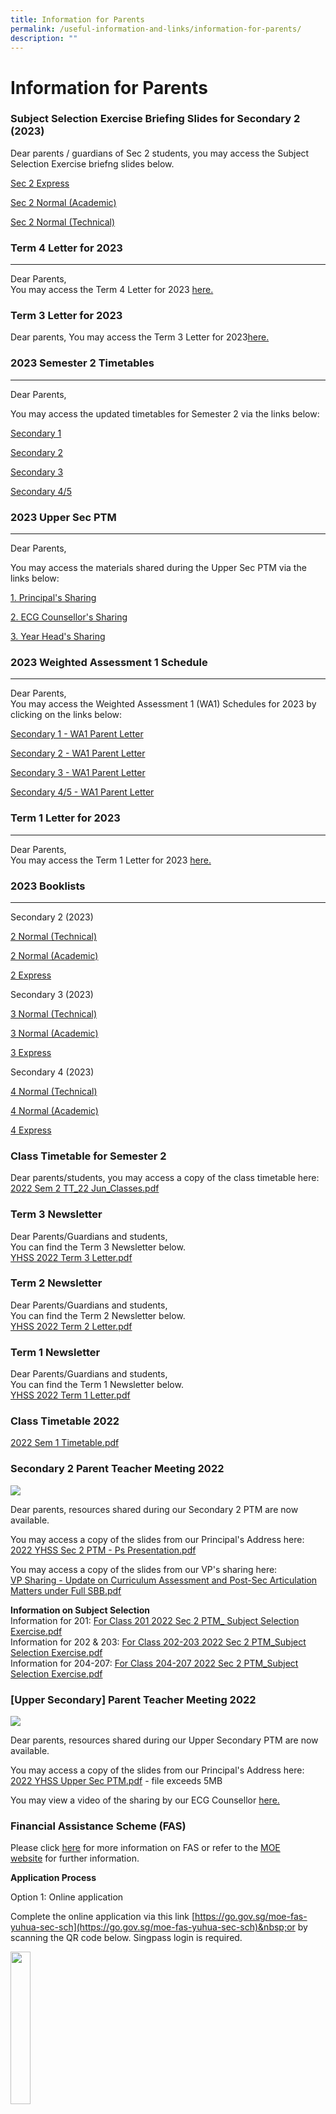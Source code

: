 ```yaml
---
title: Information for Parents
permalink: /useful-information-and-links/information-for-parents/
description: ""
---
```

# **Information for Parents**

### Subject Selection Exercise Briefing Slides for Secondary 2 (2023)

Dear parents / guardians of Sec 2 students, you may access the Subject Selection Exercise briefng slides below.

[Sec 2 Express](https://github.com/isomerpages/moe-yuhuasec/files/13066934/2023.Sec.2_Subject.Combination.for.2024.Sec.3E.-yr.end.pdf)

[Sec 2 Normal (Academic)](https://github.com/isomerpages/moe-yuhuasec/files/13066942/2023.Sec.2_Subject.Combination.for.2024.Sec.3N.-yr.end.pdf)

[Sec 2 Normal (Technical)](https://github.com/isomerpages/moe-yuhuasec/files/13066944/2023.Sec.2.PTM_Subject.Combination.for.2024.Sec.3T-yr.end.updated.1.pdf)


### Term 4 Letter for 2023
----------------------
Dear Parents,  
You may access the Term 4 Letter for 2023  [here.](/files/yhss%202023%20term%204%20letter%20(final).pdf)
### Term 3 Letter for 2023
Dear parents,
You may access the Term 3 Letter for 2023[here.](/files/yhss%202023%20term%203%20letter%20(go%202023%20402).pdf)<br>

### 2023 Semester 2 Timetables
-----------------------------------
Dear Parents, 

You may access the updated timetables for Semester 2 via the links below:

[Secondary 1](/files/2023%20sem%202%20_sec%201_20%20jun.pdf)

[Secondary 2](/files/2023%20sem%202%20_sec%202.pdf)

[Secondary 3](/files/2023%20sem%202%20_sec%203.pdf)

[Secondary 4/5](/files/2023%20sem%202%20_sec%204%20and%205.pdf)


### 2023 Upper Sec PTM
-----------------------------------

Dear Parents, 

You may access the materials shared during the Upper Sec PTM via the links below:

[1. Principal's Sharing](/files/1%20Principal's%20Sharing%20for%20Upper%20Sec%20PTM.pdf)

[2. ECG Counsellor's Sharing](/files/2%20ECG%20Cousellor's%20Sharing%20for%20Upper%20Sec%20PTM.pdf)

[3. Year Head's Sharing](/files/3%20YH's%20Sharing%20for%20Upper%20Sec%20PTM.pdf)






### 2023 Weighted Assessment 1 Schedule
-----------------------------------

Dear Parents,  
You may access the Weighted Assessment 1 (WA1) Schedules for 2023 by clicking on the links below:

[Secondary 1 - WA1 Parent Letter](/files/11Sec%201%20WA1_Parent%20Letter%202023.pdf)

[Secondary 2 - WA1 Parent Letter](/files/Sec%202%20WA1_Parent%20Letter%202023.pdf)

[Secondary 3 - WA1 Parent Letter](/files/Sec%203%20WA1_Parent%20Letter%202023.pdf)

[Secondary 4/5 - WA1 Parent Letter](/files/Sec%2045%20WA1_Parent%20Letter%202023.pdf)

### Term 1 Letter for 2023
----------------------
Dear Parents,  
You may access the Term 1 Letter for 2023&nbsp;[here.](/files/1111YHSS%202023%20Term%201%20Letter.pdf)

### 2023 Booklists
--------------
Secondary 2 (2023)

[2 Normal (Technical)](/files/YHSS%20S2NT.pdf)

[2 Normal (Academic)](/files/YHSS%20S2NA.pdf)

[2 Express](/files/YHSS%20S2EXP.pdf)

Secondary 3 (2023)

[3 Normal (Technical)](/files/YHSS%20S3NT.pdf)

[3 Normal (Academic)](/files/YHSS%20S3NA.pdf)

[3 Express](/files/YHSS%20S3EXP.pdf)

Secondary 4 (2023)

[4 Normal (Technical)](/files/YHSS%20S4NT.pdf)

[4 Normal (Academic)](/files/YHSS%20S4NA.pdf)

[4 Express](/files/YHSS%20S4EXP.pdf)

### Class Timetable for Semester 2

Dear parents/students, you may access a copy of the class timetable here:  
[2022 Sem 2 TT_22 Jun_Classes.pdf](/files/2022%20Sem%202%20TT_22%20Jun_Classes.pdf)  

### Term 3 Newsletter

Dear Parents/Guardians and students,  
You can find the Term 3 Newsletter below.  
[YHSS 2022 Term 3 Letter.pdf](/files/YHSS%202022%20Term%203%20Letter.pdf)  

### Term 2 Newsletter

Dear Parents/Guardians and students,  
You can find the Term 2 Newsletter below.  
[YHSS 2022 Term 2 Letter.pdf](/files/YHSS%202022%20Term%202%20Letter.pdf)  

### Term 1 Newsletter
Dear Parents/Guardians and students,&nbsp;  
You can find the Term 1 Newsletter below.  
[YHSS 2022 Term 1 Letter.pdf](/files/YHSS%202022%20Term%201%20Letter.pdf)

### Class Timetable 2022

[2022 Sem 1 Timetable.pdf](/files/2022%20Sem%201%20TT_6%20Jan_classes.pdf)

### Secondary 2 Parent Teacher Meeting 2022

![](/images/Screenshot%2040.png)

Dear parents, resources shared during our Secondary 2 PTM are now available.  
  
You may access a copy of the slides from our Principal's Address here:&nbsp;  
[2022 YHSS Sec 2 PTM - Ps Presentation.pdf](/files/2022%20YHSS%20Sec%202%20PTM%20-%20Ps%20Presentation.pdf)  
  
You may access a copy of the slides from our VP's sharing here:&nbsp;  
[VP Sharing - Update on Curriculum Assessment and Post-Sec Articulation Matters under Full SBB.pdf](/files/VP%20Sharing%20-%20Update%20on%20Curriculum%20Assessment%20and%20Post-Sec%20Articulation%20Matters%20under%20Full%20SBB.pdf) 
  
**Information on Subject Selection**  
Information for 201:&nbsp;[For Class 201 2022 Sec 2 PTM\_ Subject Selection Exercise.pdf](/files/For%20Class%20201%202022%20Sec%202%20PTM_%20Subject%20Selection%20Exercise.pdf)  
Information for 202 &amp; 203:&nbsp;[For Class 202-203 2022 Sec 2 PTM\_Subject Selection Exercise.pdf](/files/For%20Class%20202-203%202022%20Sec%202%20PTM_Subject%20Selection%20Exercise.pdf)  
Information for 204-207:&nbsp;[For Class 204-207 2022 Sec 2 PTM\_Subject Selection Exercise.pdf](/files/For%20Class%20204-207%202022%20Sec%202%20PTM_Subject%20Selection%20Exercise.pdf)

### \[Upper Secondary] Parent Teacher Meeting 2022

![](/images/Screenshot%2015.png)

Dear parents, resources shared during our Upper Secondary PTM are now available.  
  
You may access a copy of the slides from our Principal's Address here:&nbsp;  
[2022 YHSS Upper Sec PTM.pdf](https://yuhuasec.moe.edu.sg/qql/slot/u1025/2022%20YHSS%20Upper%20Sec%20PTM.pdf)  - file exceeds 5MB
  
You may view a video of the sharing by our ECG Counsellor&nbsp;[here.](https://drive.google.com/file/d/1zWd9tuh5l-bHPTdMnlw1IpJmx7uWtNcs/view?usp=sharing)  
  

### Financial Assistance Scheme (FAS)

Please click&nbsp;[here](/files/MOE_FAS_Pamphlet_2022.pdf)&nbsp;for more information on FAS or refer to the&nbsp;[MOE website](https://www.moe.gov.sg/financial-matters/financial-assistance)&nbsp;for further information.

**Application Process**

Option 1: Online application

Complete the online application via this link&nbsp;[https://go.gov.sg/moe-fas-yuhua-sec-sch](https://go.gov.sg/moe-fas-yuhua-sec-sch)&nbsp;or by scanning the QR code below.&nbsp;Singpass login is required.

<img src="/images/FAS%20QR%20CODE.png" style="width:25%">
		 
Option 2: Via hardcopy/ softcopy application form  

Download the MOE FAS application form&nbsp;[here](/files/MOE-FAS-application-form.pdf)&nbsp;or collect the hardcopy form from the school’s General Office. &nbsp;Please scan and email the required documents together with the completed form to&nbsp;[yuhua\_ss@moe.edu.sg](mailto:yuhua_ss@moe.edu.sg),&nbsp;attention to Mdm Lim Seok Har &amp; Mdm Noraini.&nbsp;&nbsp;Alternatively, the form and documents can be submitted/mailed to the school’s General Office.

### Parents Gateway

Dear Parents,&nbsp;  

We are pleased to inform you that our school is now onboard Parents Gateway. Parents Gateway is a mobile app specially designed for parents. Developed by MOE and GovTech, the app allows parents to engage with schools, receive information and perform a range of administrative functions such as giving consent for school trips.

We would like to invite you to download the Parents Gateway mobile app on your mobile phone (available on iOS and Android platforms only) and perform a simple one-time onboarding process.&nbsp;

From 1 April 2019, parents who are onboard Parents Gateway will receive information via the mobile app. The school will continue to issue hardcopy letters to parents who are unable to come onboard Parents Gateway.

<img src="/images/tPG-SingPass.jpg" style="width:25%">

* [Instructional Guide for Onboarding to Parents Gateway](/files/Instructional%20Guide%20-%20Parents%20Gateway.pdf)  
* [Parents Guide for PG Travel Declaration Update](/files/Parents%20Guide%20for%20PG%20Travel%20Declaration%20Update%20Particulars%20-%208%20May%2019.pdf)  
* [Frequently Asked Questions for Parents](/files/Frequently%20Asked%20Questions%20for%20Parents.pdf)

We look forward to your support. Thank you very much!
